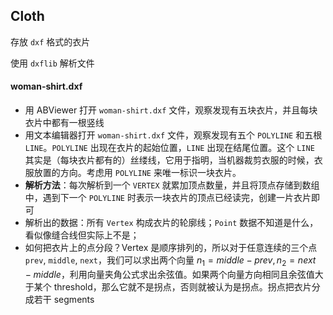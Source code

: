 ## Cloth

存放 `dxf` 格式的衣片

使用 `dxflib` 解析文件



#### woman-shirt.dxf

- 用 ABViewer 打开 `woman-shirt.dxf` 文件，观察发现有五块衣片，并且每块衣片中都有一根竖线
- 用文本编辑器打开 `woman-shirt.dxf` 文件，观察发现有五个 `POLYLINE` 和五根 `LINE`。`POLYLINE` 出现在衣片的起始位置，`LINE` 出现在结尾位置。这个 `LINE` 其实是（每块衣片都有的）丝缕线，它用于指明，当机器裁剪衣服的时候，衣服放置的方向。考虑用 `POLYLINE` 来唯一标识一块衣片。
- **解析方法**：每次解析到一个 `VERTEX` 就累加顶点数量，并且将顶点存储到数组中，遇到下一个 `POLYLINE` 时表示一块衣片的顶点已经读完，创建一片衣片即可
- 解析出的数据：所有 `Vertex` 构成衣片的轮廓线；`Point` 数据不知道是什么，看似像缝合线但实际上不是；
- 如何把衣片上的点分段？Vertex 是顺序排列的，所以对于任意连续的三个点 `prev`, `middle`, `next`，我们可以求出两个向量 $n_1=middle-prev, n_2=next-middle$，利用向量夹角公式求出余弦值。如果两个向量方向相同且余弦值大于某个 threshold，那么它就不是拐点，否则就被认为是拐点。拐点把衣片分成若干 segments